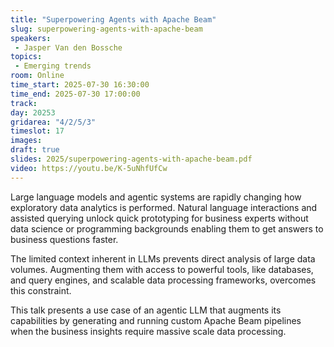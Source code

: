 ```yaml
---
title: "Superpowering Agents with Apache Beam"
slug: superpowering-agents-with-apache-beam
speakers:
 - Jasper Van den Bossche
topics:
 - Emerging trends
room: Online
time_start: 2025-07-30 16:30:00
time_end: 2025-07-30 17:00:00
track: 
day: 20253
gridarea: "4/2/5/3"
timeslot: 17
images: 
draft: true
slides: 2025/superpowering-agents-with-apache-beam.pdf
video: https://youtu.be/K-5uNhfUfCw
---
```


Large language models and agentic systems are rapidly changing how exploratory data analytics is performed.
Natural language interactions and assisted querying unlock quick prototyping for business experts without data science or programming backgrounds enabling them to get answers to business questions faster.

The limited context inherent in LLMs prevents direct analysis of large data volumes.
Augmenting them with access to powerful tools, like databases, and query engines, and scalable data processing frameworks, overcomes this constraint.

This talk presents a use case of an agentic LLM that augments its capabilities by generating and running custom Apache Beam pipelines when the business insights require massive scale data processing.
